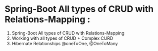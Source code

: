 # Spring-Boot All types of CRUD with Relations-Mapping :

1. Spring-Boot All types of CRUD with Relations-Mapping
2. Working with all types of CRUD + Complex CURD
3. Hibernate Relationships @oneToOne, @OneToMany 
